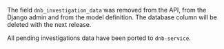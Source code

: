 The field `dnb_investigation_data` was removed from the API, from the Django admin and from the model definition. The database column will be deleted with the next release.

All pending investigations data have been ported to `dnb-service`.
